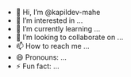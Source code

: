 - 👋 Hi, I’m @kapildev-mahe
- 👀 I’m interested in ...
- 🌱 I’m currently learning ...
- 💞️ I’m looking to collaborate on ...
- 📫 How to reach me ...
- 😄 Pronouns: ...
- ⚡ Fun fact: ...

<!---
kapildev-mahe/kapildev-mahe is a ✨ special ✨ repository because its `README.md` (this file) appears on your GitHub profile.
You can click the Preview link to take a look at your changes.
--->
